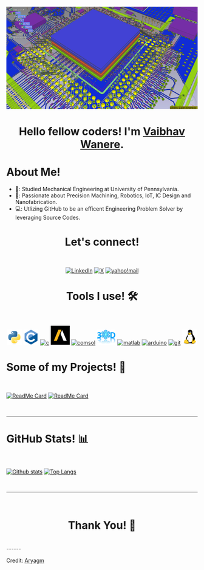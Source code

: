 <p align="center">
  <img src="https://github.com/vbwanere/vbwanere/blob/main/chip-package-board_co-design-Zuken-Americas1.png" height="270"/>
</p>
<!-- <hr> -->
<h1 align="center">Hello fellow coders! I'm <a href="https://www.linkedin.com/feed/">Vaibhav Wanere<a>.</h1>
<h1>About Me!</h1>

- 🌱: Studied Mechanical Engineering at University of Pennsylvania.
- 🤖: Passionate about Precision Machining, Robotics, IoT, IC Design and Nanofabrication.
- 💻: Utlizing GitHub to be an efficent Engineering Problem Solver by leveraging Source Codes.

<h1 align="center">Let's connect!</h1>
<Br>
<p align="center">
<a href="https://www.linkedin.com/in/vbwanere/" target="_blank" rel="noreferrer"> <img src="https://upload.wikimedia.org/wikipedia/commons/c/ca/LinkedIn_logo_initials.png" alt="LinkedIn" width="40" height="40"/></a>
<a href="https://x.com/vbwanere" target="_blank" rel="noreferrer"> <img src="https://upload.wikimedia.org/wikipedia/commons/b/b7/X_logo.jpg" alt="X" width="42" height="42"/></a>
<a href="mailto:vbwanere@yahoo.com" target="_blank" rel="noreferrer"> <img src="https://upload.wikimedia.org/wikipedia/commons/thumb/3/37/Yahoo%21_Mail_%282019%29.svg/1000px-Yahoo%21_Mail_%282019%29.svg.png" alt="yahoo!mail" width="230" height="40"/></a>  
</p>
</h1>
<h1 align="center">Tools I use! 🛠️</h1>
<Br>
<p align="center">
<a href="https://www.python.org" target="_blank" rel="noreferrer"> <img src="https://raw.githubusercontent.com/devicons/devicon/master/icons/python/python-original.svg" alt="python" width="40" height="40"/></a>
<a href="https://www.cprogramming.com/" target="_blank" rel="noreferrer"> <img src="https://raw.githubusercontent.com/devicons/devicon/master/icons/c/c-original.svg" alt="c" width="40" height="40"/></a>
<a href="https://www.minitab.com/en-us/" target="_blank" rel="noreferrer"> <img src="https://upload.wikimedia.org/wikipedia/commons/d/d2/Minitab_Logo.svg" alt="c" width="40" height="40"/></a>
<a href="https://www.ansys.com/" target="_blank" rel="noreferrer"> <img src="https://github.com/ansys/.github/blob/main/images/Favicons/favicon.svg" alt="comsol" width="50" height="50"/></a>  
<a href="https://www.comsol.com/" target="_blank" rel="noreferrer"> <img src="https://upload.wikimedia.org/wikipedia/commons/2/28/Comsol_logo.svg" alt="comsol" width="170" height="40"/></a>
<a href="https://www.epfl.ch/labs/esl/research/open-source-software-projects/3d-ice/" target="_blank" rel="noreferrer"> <img src="https://github.com/vbwanere/vbwanere/blob/main/3d_ice.bmp" alt="comsol" width="50" height="40"/></a>
<a href="https://www.mathworks.com/" target="_blank" rel="noreferrer"> <img src="https://upload.wikimedia.org/wikipedia/commons/2/21/Matlab_Logo.png" alt="matlab" width="40" height="40"/></a>
<a href="https://www.arduino.cc/" target="_blank" rel="noreferrer"> <img src="https://cdn.worldvectorlogo.com/logos/arduino-1.svg" alt="arduino" width="40" height="40"/></a>
<a href="https://git-scm.com/" target="_blank" rel="noreferrer"> <img src="https://www.vectorlogo.zone/logos/git-scm/git-scm-icon.svg" alt="git" width="40" height="40"/></a>
<a href="https://www.linux.org/" target="_blank" rel="noreferrer"> <img src="https://raw.githubusercontent.com/devicons/devicon/master/icons/linux/linux-original.svg" alt="linux" width="40" height="40"/></a>
</p>
<h1>Some of my Projects! 🎨</h1>
<Br>
  
[![ReadMe Card](https://github-readme-stats.vercel.app/api/pin/?username=vbwanere&repo=homography-from-scratch
)](https://github.com/vbwanere/homography-from-scratch)
[![ReadMe Card](https://github-readme-stats.vercel.app/api/pin/?username=vbwanere&repo=Pick-and-place-using-Franka-Panda-arm
)](https://github.com/vbwanere/Pick-and-place-using-Franka-Panda-arm)

<Br>
<hr>
<h1>GitHub Stats! 📊</h1>
<Br>
  
[![Github stats](https://github-readme-stats.vercel.app/api?username=vbwanere&show_icons=true&theme=merko)](https://github.com/vbwanere/github-readme-stats) [![Top Langs](https://github-readme-stats.vercel.app/api/top-langs/?username=vbwanere&layout=compact&theme=merko)](https://github.com/vbwanere/github-readme-stats)

 
<Br>
<hr>
<Br>
<h1 align="center">Thank You! 🤵 </h1>
<Br>
------  




Credit: [Aryagm](https://github.com/Aryagm)
